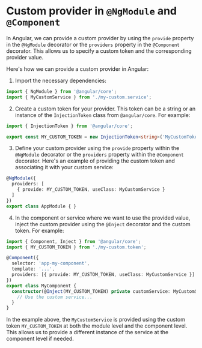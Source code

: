 # Custom provider in `@NgModule` and `@Component`

In Angular, we can provide a custom provider by using the `provide` property in the `@NgModule` decorator or the `providers` property in the `@Component` decorator. This allows us to specify a custom token and the corresponding provider value.

Here's how we can provide a custom provider in Angular:

1. Import the necessary dependencies:
```typescript
import { NgModule } from '@angular/core';
import { MyCustomService } from './my-custom.service';
```

2. Create a custom token for your provider. This token can be a string or an instance of the `InjectionToken` class from `@angular/core`. For example:
```typescript
import { InjectionToken } from '@angular/core';

export const MY_CUSTOM_TOKEN = new InjectionToken<string>('MyCustomToken');
```

3. Define your custom provider using the `provide` property within the `@NgModule` decorator or the `providers` property within the `@Component` decorator. Here's an example of providing the custom token and associating it with your custom service:

```typescript
@NgModule({
  providers: [
    { provide: MY_CUSTOM_TOKEN, useClass: MyCustomService }
  ]
})
export class AppModule { }
```

4. In the component or service where we want to use the provided value, inject the custom provider using the `@Inject` decorator and the custom token. For example:

```typescript
import { Component, Inject } from '@angular/core';
import { MY_CUSTOM_TOKEN } from './my-custom.token';

@Component({
  selector: 'app-my-component',
  template: '...',
  providers: [{ provide: MY_CUSTOM_TOKEN, useClass: MyCustomService }]
})
export class MyComponent {
  constructor(@Inject(MY_CUSTOM_TOKEN) private customService: MyCustomService) {
    // Use the custom service...
  }
}
```

In the example above, the `MyCustomService` is provided using the custom token `MY_CUSTOM_TOKEN` at both the module level and the component level. This allows us to provide a different instance of the service at the component level if needed.